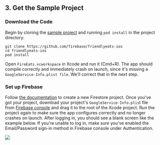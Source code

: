 ## 3. Get the Sample Project
### Download the Code

Begin by cloning the [sample project](https://github.com/firebase/friendlyeats-ios) and running `pod install` in the project directory:

```
git clone https://github.com/firebase/friendlyeats-ios
cd friendlyeats-ios
pod install
```

Open `FireEats.xcworkspace` in Xcode and run it (Cmd+R). The app should compile correctly and immediately crash on launch, since it's missing a `GoogleService-Info.plist file`. We'll correct that in the next step.

### Set up Firebase

Follow [the documentation](https://firebase.google.com/docs/firestore/quickstart) to create a new Firestore project. Once you've got your project, download your project's `GoogleService-Info.plis`t file from [Firebase console](https://console.firebase.google.com/) and drag it to the root of the Xcode project. Run the project again to make sure the app configures correctly and no longer crashes on launch. After logging in, you should see a blank screen like the example below. If you're unable to log in, make sure you've enabled the Email/Password sign-in method in Firebase console under Authentication.

![](https://codelabs.developers.google.com/codelabs/firestore-ios/img/d5225270159c040b.png)
